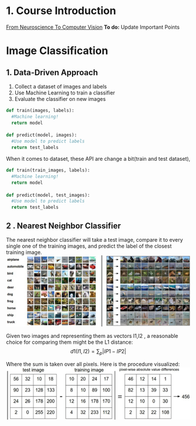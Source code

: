 # 1. Course Introduction
[From Neuroscience To Computer Vision](https://towardsdatascience.com/from-neuroscience-to-computer-vision-e86a4dea3574)
<b>To do:</b>
Update Important Points

# Image Classification
## 1. Data-Driven Approach
1. Collect a dataset of images and labels
2. Use Machine Learning to train a classifier
3. Evaluate the classifier on new images

```python
def train(images, labels):
  #Machine learning!
  return model

def predict(model, images):
  #Use model to predict labels
  return test_labels
```

When it comes to dataset, these API are change a bit(train and test dataset),

```python
def train(train_images, labels):
  #Machine learning!
  return model

def predict(model, test_images):
  #Use model to predict labels
  return test_labels
```

## 2 . Nearest Neighbor Classifier
The nearest neighbor classifier will take a test image, compare it to every single one of the training images, and predict the label of the closest training image. 
![Basic Algebra elements](../images/nn.jpg)

Given two images and representing them as vectors I1,I2 , a reasonable choice for comparing them might be the L1 distance:
$$ d1(I1,I2)= \sum_{p}|IP1 - IP2| $$

Where the sum is taken over all pixels. Here is the procedure visualized:
![Basic Algebra elements](../images/nneg.jpeg)
